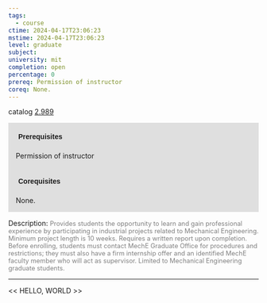 ```yaml
---
tags:
  - course
ctime: 2024-04-17T23:06:23
mstime: 2024-04-17T23:06:23
level: graduate
subject: 
university: mit
completion: open
percentage: 0
prereq: Permission of instructor
coreq: None.
---
```


catalog [2.989](http://student.mit.edu/catalog/m2c.html#2.989)

<span style="display: block; padding: 15px; background-color: rgb(100, 100, 100, 0.2);"><font id="m_prereq1958_0" style="display: block; font-family: Arial, sans-serif; font-weight: bold; padding: 5px">Prerequisites</font><br><span id="prereq1958_0">Permission of instructor</span></span>
<span style="display: block; padding: 15px; background-color: rgb(100, 100, 100, 0.2);"><font id="m_coreq1958_0" style="display: block; font-family: Arial, sans-serif; font-weight: bold; padding: 5px">Corequisites</font><br><span id="coreq1958_0">None.</span></span>

<font style="">Description:</font>
<font style="color: grey; font-size: 0.8rem;">Provides students the opportunity to learn and gain professional experience by participating in industrial projects related to Mechanical Engineering. Minimum project length is 10 weeks. Requires a written report upon completion. Before enrolling, students must contact MechE Graduate Office for procedures and restrictions; they must also have a firm internship offer and an identified MechE faculty member who will act as supervisor. Limited to Mechanical Engineering graduate students.</font>



---

<< HELLO, WORLD >>
